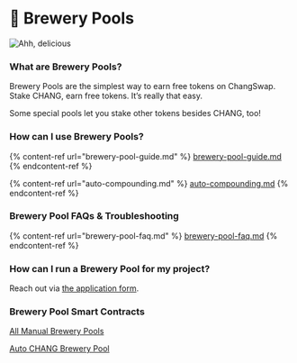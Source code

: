 # 🍯 Brewery Pools

![Ahh, delicious](<../../.gitbook/assets/masthead (1).png>)

### **What are Brewery Pools?**

Brewery Pools are the simplest way to earn free tokens on ChangSwap.\
Stake CHANG, earn free tokens. It’s really that easy.

Some special pools let you stake other tokens besides CHANG, too!

### **How can I use Brewery Pools?**

{% content-ref url="brewery-pool-guide.md" %}
[brewery-pool-guide.md](brewery-pool-guide.md)
{% endcontent-ref %}

{% content-ref url="auto-compounding.md" %}
[auto-compounding.md](auto-compounding.md)
{% endcontent-ref %}

### Brewery Pool FAQs & Troubleshooting

{% content-ref url="brewery-pool-faq.md" %}
[brewery-pool-faq.md](brewery-pool-faq.md)
{% endcontent-ref %}

### **How can I run a Brewery Pool for my project?**

Reach out via [the application form](https://docs.changswap.com/contact-us/business-partnerships).

### Brewery Pool Smart Contracts <a href="#docs-internal-guid-c4c16237-7fff-3c33-3a56-18ccd8853f86" id="docs-internal-guid-c4c16237-7fff-3c33-3a56-18ccd8853f86"></a>

[All Manual Brewery Pools](../../code/smart-contracts/main-staking-masterchef-contract.md)

[Auto CHANG Brewery Pool](../../code/smart-contracts/changvault.md)

### &#x20;<a href="#docs-internal-guid-c4c16237-7fff-3c33-3a56-18ccd8853f86" id="docs-internal-guid-c4c16237-7fff-3c33-3a56-18ccd8853f86"></a>



